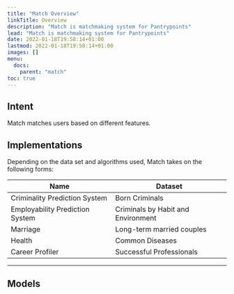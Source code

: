```yaml
---
title: "Match Overview"
linkTitle: Overview
description: "Match is matchmaking system for Pantrypoints"
lead: "Match is matchmaking system for Pantrypoints"
date: 2022-01-18T19:58:14+01:00
lastmod: 2022-01-18T19:58:14+01:00
images: []
menu:
  docs:
    parent: "match"    
toc: true
---
```



## Intent

Match matches users based on different features.


## Implementations

Depending on the data set and algorithms used, Match takes on the following forms:

Name | Dataset
--- | ---
Criminality Prediction System | Born Criminals
Employability Prediction System | Criminals by Habit and Environment
Marriage | Long-term married couples
Health | Common Diseases
Career Profiler | Successful Professionals 

---

## Models

